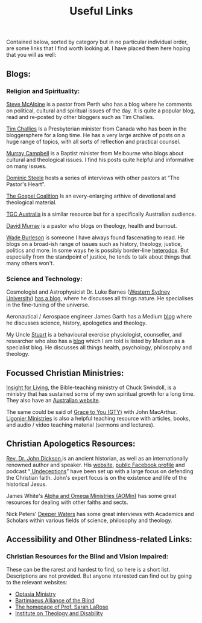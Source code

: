 ﻿---
layout: page
title: Useful Links
description: "Links to useful and helpful websites."
permalink: /links/
---

Contained below, sorted by category but in no particular individual order, are some links that I find worth looking at.  I have placed them here hoping that you will as well:

## Blogs:

### Religion and Spirituality:
[Steve McAlpine](https://stephenmcalpine.com/) is a pastor from Perth who has a blog where he comments on political, cultural and spiritual issues of the day.  It is quite a popular blog, read and re-posted by other bloggers such as Tim Challies.

[Tim Challies](https://www.challies.com/) Is a Presbyterian minister from Canada who has been in the bloggersphere for a long time.  He has a very large archive of posts on a huge range of topics, with all sorts of reflection and practical counsel.

[Murray Campbell](https://murraycampbell.net/) is a Baptist minister from Melbourne who blogs about cultural and theological issues.  I find his posts quite helpful and informative on many issues.

[Dominic Steele](https://www.thepastorsheart.net/) hosts a series of interviews with other pastors at &ldquo;The Pastor's Heart&rdquo;.

[The Gospel Coalition](https://www.thegospelcoalition.org/) Is an every-enlarging arthive of devotional and theological material.

[TGC Australia](https://au.thegospelcoalition.org/) is a similar resource but for a specifically Australian audience.

[David Murray](http://headhearthand.org/blog/) is a pastor who blogs on theology, health and burnout.

[Wade Burleson](https://www.wadeburleson.org/) is someone I have always found fascenating to read.  He blogs on a broad-ish range of issues such as history, theology, justice, politics and more.  In some ways he is possibly border-line [heterodox](https://www.merriam-webster.com/dictionary/heterodox).  But especially from the standpoint of justice, he tends to talk about things that many others won't.

### Science and Technology:
Cosmologist and Astrophysicist Dr. Luke Barnes ([Western Sydney University](https://www.westernsydney.edu.au/staff_profiles/uws_profiles/doctor_luke_barnes)) [has a blog](https://letterstonature.wordpress.com/), where he discusses all things nature.  He specialises in the fine-tuning of the universe.

Aeronautical / Aerospace engineer James Garth has a Medium [blog](https://medium.com/@jgarth22) where he discusses science, history, apologetics and theology.

My Uncle [Stuart](https://stuartmcdonald.com.au/page6.html) is a behavioural exercise physiologist, counseller, and researcher who also has a [blog](https://medium.com/@stuartmcdonald_60154) which I am told is listed by Medium as a specialist blog.  He discusses all things health, psychology, philosophy and theology.

## Focussed Christian Ministries:
[Insight for Living](https://insight.org/), the Bible-teaching ministry of Chuck Swindoll, is a ministry that has sustained some of my own spiritual growth for a long time.  They also have an [Australian website](https://www.ifl.org.au/).

The same could be said of [Grace to You (GTY)](https://www.gty.org/) with John MacArthur.
[Ligonier Ministries](https://www.ligonier.org/) is also a helpful teaching resource with articles, books, and audio / video teaching material (sermons and lectures).

## Christian Apologetics Resources:
[Rev. Dr. John Dickson ](http://www.johndickson.org/bio) is an ancient historian, as well as an internationally renowned author and speaker.  His [website](www.johndickson.org), [public Facebook profile](https://www.facebook.com/john.dickson.9406417) and podcast &ldquo;<a href = "https://undeceptions.com/"> Undeceptions</a>&rdquo; have been set up with a large focus on defending the Christian faith.  John's expert focus is on the existence and life of the historical Jesus.

James White's [Alpha and Omega Ministries (AOMin)](https://www.aomin.org/) has some great resources for dealing with other faiths and sects.

Nick Peters' [Deeper Waters](https://www.deeperwatersapologetics.com/) has some great interviews with Academics and Scholars within various fields of science, philosophy and theology.

## Accessibility and Other Blindness-related Links:
### Christian Resources for the Blind and Vision Impaired:
These can be the rarest and hardest to find, so here is a short list.  Descriptions are not provided.  But anyone interested can find out by going to the relevant websites:
* [Optasia Ministry](http://optasiaministry.org/)
* [Bartimaeus Alliance of the Blind](http://bartimaeus.us/)
* [The homepage of Prof. Sarah LaRose](http://www.sarahblakelarose.com/)
* [Institute on Theology and Disability](https://faithanddisability.org/)